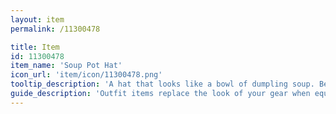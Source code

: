 ```yaml
---
layout: item
permalink: /11300478

title: Item
id: 11300478
item_name: 'Soup Pot Hat'
icon_url: 'item/icon/11300478.png'
tooltip_description: 'A hat that looks like a bowl of dumpling soup. Be careful! The soup is still piping hot!'
guide_description: 'Outfit items replace the look of your gear when equipped.'
---
```

